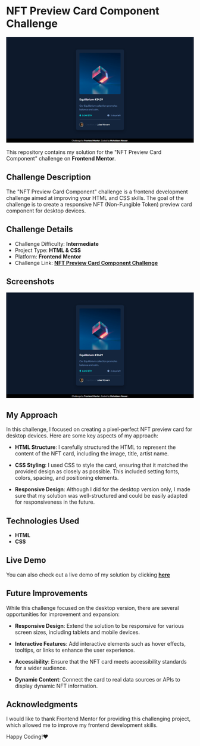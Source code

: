 # NFT Preview Card Component Challenge

![Screenshot](Screenshot.png)

This repository contains my solution for the "NFT Preview Card Component" challenge on **Frontend Mentor**.

## Challenge Description

The "NFT Preview Card Component" challenge is a frontend development challenge aimed at improving your HTML and CSS skills. The goal of the challenge is to create a responsive NFT (Non-Fungible Token) preview card component for desktop devices.

## Challenge Details

* Challenge Difficulty: **Intermediate**
* Project Type: **HTML & CSS**
* Platform: **Frontend Mentor**
* Challenge Link: [**NFT Preview Card Component Challenge**](https://www.frontendmentor.io/challenges/nft-preview-card-component-SbdUL_w0U/hub)

## Screenshots

![Desktop View](Screenshot.png)

## My Approach

In this challenge, I focused on creating a pixel-perfect NFT preview card for desktop devices. Here are some key aspects of my approach:

* **HTML Structure**: I carefully structured the HTML to represent the content of the NFT card, including the image, title, artist name.

* **CSS Styling**: I used CSS to style the card, ensuring that it matched the provided design as closely as possible. This included setting fonts, colors, spacing, and positioning elements.

* **Responsive Design**: Although I did for the desktop version only, I made sure that my solution was well-structured and could be easily adapted for responsiveness in the future.

## Technologies Used

* **HTML**
* **CSS**

## Live Demo

You can also check out a live demo of my solution by clicking [**here**]()

## Future Improvements

While this challenge focused on the desktop version, there are several opportunities for improvement and expansion:

* **Responsive Design**: Extend the solution to be responsive for various screen sizes, including tablets and mobile devices.

* **Interactive Features**: Add interactive elements such as hover effects, tooltips, or links to enhance the user experience.

* **Accessibility**: Ensure that the NFT card meets accessibility standards for a wider audience.

* **Dynamic Content**: Connect the card to real data sources or APIs to display dynamic NFT information.

## Acknowledgments

I would like to thank Frontend Mentor for providing this challenging project, which allowed me to improve my frontend development skills.

Happy Coding!❤️